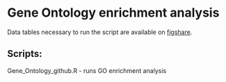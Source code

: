 # Gene Ontology enrichment analysis

Data tables necessary to run the script are available on [figshare](https://figshare.com/articles/dataset/Data_tables_for_gene_ontology_enrichment_analysis/26391058?file=47981404).

## Scripts:

Gene_Ontology_github.R - runs GO enrichment analysis
